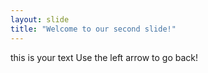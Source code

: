 ```yaml
---
layout: slide
title: "Welcome to our second slide!"
---
```

this is your text
Use the left arrow to go back!
